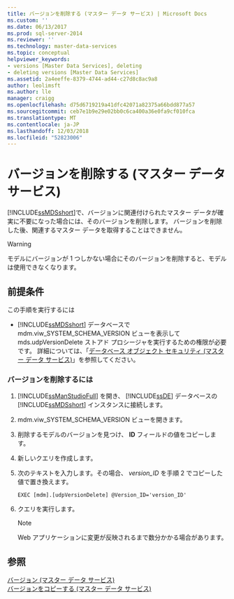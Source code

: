 ```yaml
---
title: バージョンを削除する (マスター データ サービス) | Microsoft Docs
ms.custom: ''
ms.date: 06/13/2017
ms.prod: sql-server-2014
ms.reviewer: ''
ms.technology: master-data-services
ms.topic: conceptual
helpviewer_keywords:
- versions [Master Data Services], deleting
- deleting versions [Master Data Services]
ms.assetid: 2a4eeffe-8379-4744-ad44-c27d8c8ac9a8
author: leolimsft
ms.author: lle
manager: craigg
ms.openlocfilehash: d75d6719219a41dfc42071a82375a66bdd877a57
ms.sourcegitcommit: ceb7e1b9e29e02bb0c6ca400a36e0fa9cf010fca
ms.translationtype: MT
ms.contentlocale: ja-JP
ms.lasthandoff: 12/03/2018
ms.locfileid: "52823006"
---
```

# <a name="delete-a-version-master-data-services"></a>バージョンを削除する (マスター データ サービス)
  [!INCLUDE[ssMDSshort](../includes/ssmdsshort-md.md)]で、バージョンに関連付けられたマスター データが確実に不要になった場合には、そのバージョンを削除します。 バージョンを削除した後、関連するマスター データを取得することはできません。  
  
> [!WARNING]  
>  モデルにバージョンが 1 つしかない場合にそのバージョンを削除すると、モデルは使用できなくなります。  
  
## <a name="prerequisites"></a>前提条件  
 この手順を実行するには  
  
-   [!INCLUDE[ssMDSshort](../includes/ssmdsshort-md.md)] データベースで mdm.viw_SYSTEM_SCHEMA_VERSION ビューを表示して mds.udpVersionDelete ストアド プロシージャを実行するための権限が必要です。 詳細については、「[データベース オブジェクト セキュリティ (マスター データ サービス)](database-object-security-master-data-services.md)」を参照してください。  
  
### <a name="to-delete-a-version"></a>バージョンを削除するには  
  
1.  [!INCLUDE[ssManStudioFull](../includes/ssmanstudiofull-md.md)] を開き、 [!INCLUDE[ssDE](../includes/ssde-md.md)] データベースの [!INCLUDE[ssMDSshort](../includes/ssmdsshort-md.md)] インスタンスに接続します。  
  
2.  mdm.viw_SYSTEM_SCHEMA_VERSION ビューを開きます。  
  
3.  削除するモデルのバージョンを見つけ、 **ID** フィールドの値をコピーします。  
  
4.  新しいクエリを作成します。  
  
5.  次のテキストを入力します。その場合、 *version_ID* を手順 2 でコピーした値で置き換えます。  
  
    ```  
    EXEC [mdm].[udpVersionDelete] @Version_ID='version_ID'  
    ```  
  
6.  クエリを実行します。  
  
    > [!NOTE]  
    >  Web アプリケーションに変更が反映されるまで数分かかる場合があります。  
  
## <a name="see-also"></a>参照  
 [バージョン (マスター データ サービス)](../../2014/master-data-services/versions-master-data-services.md)   
 [バージョンをコピーする (マスター データ サービス)](../../2014/master-data-services/copy-a-version-master-data-services.md)  
  
  
